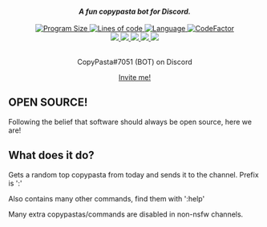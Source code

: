 <div align="center">
  <br>
  <strong><i>A fun copypasta bot for Discord.</i></strong>
  <br>
  <br>
  <a href="https://github.com/kevlu8/copypasta/">
    <img src="https://img.shields.io/github/languages/code-size/kevlu8/copypasta" alt="Program Size">
  </a>
  
  <a href="https://youtube.com/watch?v=dQw4w9WgXcQ">
    <img src="https://img.shields.io/tokei/lines/github/kevlu8/copypasta" alt = "Lines of code">
  </a>
  
  <a href="#">
    <img src="https://img.shields.io/github/languages/top/kevlu8/copypasta" alt = "Language">
  </a>
  
  <a href="https://www.codefactor.io/repository/github/kevlu8/copypasta">
    <img src="https://www.codefactor.io/repository/github/kevlu8/copypasta/badge" alt="CodeFactor">
  </a>
  
  <br>
  
  <a href="https://discord.gg/9yYdwNHXVu">
    <img src="https://img.shields.io/discord/883065350520991784?style=plastic">
  </a>
 
  <a href="#">
    <img src="https://img.shields.io/github/issues/kevlu8/copypasta">
  </a>
  
  <a href="https://www.gnu.org/licenses/gpl-3.0.en.html">
    <img src="https://img.shields.io/github/license/kevlu8/copypasta">
  </a>
  
  <a href="#">
    <img src="https://img.shields.io/github/stars/kevlu8/copypasta?style=social">
  </a>
  
  <a href="#">
    <img src="https://img.shields.io/github/commit-activity/m/kevlu8/copypasta">
  </a>
  <br>
  <br>

CopyPasta#7051 (BOT) on Discord

[Invite me!](https://discord.com/api/oauth2/authorize?client_id=882832904605020190&permissions=18432&scope=bot)
  
</div>

## OPEN SOURCE!
Following the belief that software should always be open source, here we are!

## What does it do?

Gets a random top copypasta from today and sends it to the channel. Prefix is ':'

Also contains many other commands, find them with ':help'

Many extra copypastas/commands are disabled in non-nsfw channels.

